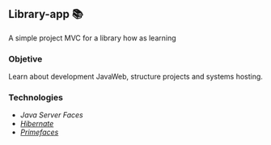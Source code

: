 ## Library-app :books:
A simple project MVC for a library how as learning

### Objetive
Learn about development JavaWeb, structure projects and systems hosting.

### Technologies
<ul>
  <li><i>Java Server Faces</i></li>
  <li><a href="https://hibernate.org/"><i>Hibernate</i></a></li>
  <li><a href="https://www.primefaces.org/showcase/"><i>Primefaces</i></a></li>
</ul>
